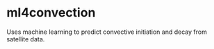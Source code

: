 # ml4convection
Uses machine learning to predict convective initiation and decay from satellite data.
